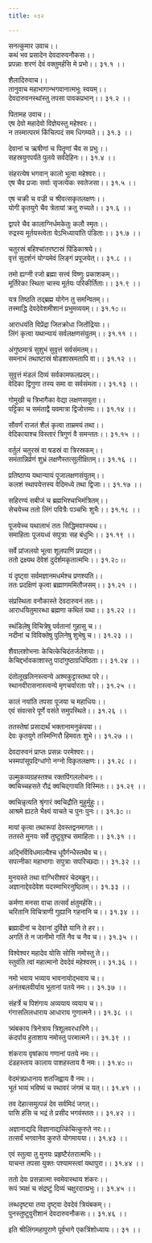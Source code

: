 ```yaml
---
title: ०३२

---
```

सनत्कुमार उवाच।।  
कथं भव प्रसादेन देवदारुवनौकसः।।  
प्रपन्नाः शरणं देवं वक्तुमर्हसि मे प्रभो।। ३१.१ ।।  
  
शैलादिरुवाच।।  
तानुवाच महाभागान्भगवानात्मभूः स्वयम्।।  
देवदारुवनस्थांस्तु तपसा पावकप्रभान्।। ३१.२ ।।  
  
पितामह उवाच।।  
एष देवो महादेवो विज्ञेयस्तु महेश्वरः।।  
न तस्मात्परमं किंचित्पदं सम धिगम्यते।। ३१.३ ।।  
  
देवानां च ऋषीणां च पितॄणां चैव स प्रभुः।।  
सहस्रयुगपर्यंते पुलये सर्वदेहिनः।। ३१.४ ।।  
  
संहरत्येष भगवान् कालो भूत्वा महेश्वरः।।  
एष चैव प्रजाः सर्वाः सृजत्येकः स्वतेजसा।। ३१.५ ।।  
  
एष चक्री च वज्री च श्रीवत्सकृतलक्षणः।।  
योगी कृतयुगे चैव त्रेतायां क्रतु रुच्यते।। ३१.६ ।।  
  
द्वापरे चैव कालाग्निर्धमकेतुः कलौ स्मृतः।।  
रुद्रस्य मूर्तयस्त्वेता येऽभिध्यायांति पंडिताः।। ३१.७ ।।  
  
चतुरस्रं बहिश्चांतरष्टास्रं पिंडिकाश्रये।।  
वृत्तं सुदर्शनं योग्यमेवं लिङ्गं प्रपूजयेत्।। ३१.८ ।।  
  
तमो ह्यग्नी रजो ब्रह्मा सत्त्वं विष्णुः प्रकाशकम्।।  
मूर्तिरेका स्थिता चास्य मूर्तयः परिकीर्तिताः।। ३१.९ ।।  
  
यत्र तिष्ठति तद्ब्रह्म योगेन तु समन्वितम्।।  
तस्माद्धि देवदेवेशमीशानं प्रभुमव्ययम्।। ३१.१೦ ।।  
  
आराधयंति विप्रेंद्रा जितक्रोधा जितोंद्रियाः।।  
लिंगं कृत्वा यथान्यायं सर्वलक्षणसंयुतम्।। ३१.११ ।।  
  
अंगुष्ठमात्रं सुशुभं सुवृत्तं सर्वसंमतम्।।  
समनाभं तथाष्टास्रं षोडशास्रमतापि वा।। ३१.१२ ।।  
  
सुवृत्तं मंडलं दिव्यं सर्वकामफलप्रदम्।।  
वेदिका द्विगुणा तस्य समा वा सर्वसंमता।। ३१.१३ ।।  
  
गोमुखी च त्रिभागैका वेद्या लक्षणसयुता।।  
पट्टिका च समंताद्वै यवमात्रा द्विजोत्तमाः।। ३१.१४ ।।  
  
सौवर्णं राजतं शैलं कृत्वा ताम्रमयं तथा।।  
वेदिकायाश्च विस्तारं त्रिगुणं वै समन्ततः।। ३१.१५ ।।  
  
वर्तुलं चतुरस्रं वा षडस्रं वा त्रिरस्रकम्।।  
समंतान्निर्व्रणं शुभ्रं लक्षणैस्तत्सुलीक्षितम्।। ३१.१६ ।।  
  
प्रतिष्ठाप्य यथान्यायं पूजालक्षणसंयुतम्।।  
कलशं स्थापयेत्तस्य वेदिमध्ये तथा द्विजाः।। ३१.१७ ।।  
  
सहिरण्यं सबीजं च ब्रह्मभिश्चाभिमंत्रितम्।।  
सेचयेच्च ततो लिंगं पवित्रैः पञ्चभिः शुभैः।। ३१.१८ ।।  
  
पूजयेच्च यथालाभं ततः सिद्धिमवाप्स्यथ।।  
समाहिताः पूजयध्वं सपुत्राः सह बंधुभिः।। ३१.१९ ।।  
  
सर्वे प्रांजलयो भूत्वा शूलपाणिं प्रपद्यत।।  
ततो द्रक्ष्यथ देवेशं दुर्दर्शमकृतात्मभिः।। ३१.२೦ ।।  
  
यं दृष्ट्वा सर्वमज्ञानमधर्मश्च प्रणश्यति।।  
ततः प्रदक्षिणं कृत्वा ब्रह्माणममितौजसम्।। ३१.२१ ।।  
  
संप्रस्थिता वनौकास्ते देवदारुवनं ततः।।  
आराधयितुमारब्धा ब्रह्मणा कथितं यथा।। ३१.२२ ।।  
  
स्थंडिलेषु विचित्रेषु पर्वतानां गुहासु च।।  
नदीनां च विविक्तेषु पुलिनेषु शुभेषु च।। ३१.२३ ।।  
  
शैवालशोभनाः केचित्केचिदंतर्जलेशयाः।।  
केचिद्दर्भावकाशास्तु पादांगुष्ठाग्रधिष्ठिताः।। ३१.२४ ।।  
  
दंतोलूखलिनस्त्वन्ये अश्मकुट्टास्तथा परे।।  
स्थानवीरासनास्त्वन्ये मृगचर्यारताः परे।। ३१.२५ ।।  
  
कालं नयांति तपसा पूजया च महाधियः।।  
एवं संवत्सरे पूर्णे वसंते समुपस्थिते।। ३१.२६ ।।  
  
ततस्तेषां प्रसादार्थं भक्तानामनुकंपया।।  
देवः कृतयुगे तस्मिन्गिरौ हिमवतः शुभे।। ३१.२७ ।।  
  
देवदारुवनं प्राप्तः प्रसन्नः परमेश्वरः।।  
भस्मपांसूपदिग्धांगो नग्नो विकृतलक्षणः।। ३१.२८ ।।  
  
उल्मुकव्यग्रहस्तश्च रक्तपिंगललोचनः।।  
क्वचिच्चहसते रौद्रं क्वचिद्गायति विस्मितः।। ३१.२९ ।।  
  
क्वचिन्नृत्यति श्रृंगारं क्वचिद्रौति मुहुर्मुहुः।।  
आश्रमे ह्यटते भैक्ष्यं याचते च पुनः पुनः।। ३१.३೦ ।।  
  
मायां कृत्वा तथारूपां देवस्तद्वनमागतः।।  
ततस्ते मुनयः सर्वे तुष्टुवुश्च समाहिताः।। ३१.३१ ।।  
  
अद्भिर्विविधमाल्यैश्च धूपैर्गन्धैस्तथैव च।।  
सपत्नीका महाभागाः सपुत्राः सपरिच्छदाः।। ३१.३२ ।।  
  
मुनयस्ते तथा वाग्भिरीश्वरं चेदमब्रुन्।।  
अज्ञानाद्देवदेवेश यदस्माभिरनुष्ठितम्।। ३१.३३ ।।  
  
कर्मणा मनसा वाचा तत्सर्वं क्षंतुमर्हसि।।  
चरितानि विचित्राणी गुह्यानि गहनानि च।। ३१.३४ ।।  
  
ब्रह्मादीनां च देवानां दुर्विज्ञे यानि ते हर।।  
अगतिं ते न जानीमो गतिं नैव च नैव च।। ३१.३५ ।।  
  
विश्वेश्वर महादेव योसि सोसि नमोस्तु ते।।  
स्तुवंति त्वां महात्मानो देवदेवं महेश्वरम्।। ३१.३६ ।।  
  
नमो भवाय भव्याय भावनायोद्भवाय च।।  
अनंतबलवीर्याय भूतानां पतये नमः।। ३१.३७ ।।  
  
संहर्त्रे च पिशंगाय अव्ययाय व्ययाय च।।  
गंगासलिलधाराय आधाराय गुणात्मने।। ३१.३८ ।।  
  
त्र्यंबकाय त्रिनेत्राय त्रिशूलवरधारिणे।।  
कंदर्पाय हुताशाय नमोस्तु परमात्मने।। ३१.३९ ।।  
  
शंकराय वृषांकाय गणानां पतये नमः।।  
दंडहस्ताय कालाय पाशहस्ताय वै नमः।। ३१.४೦ ।।  
  
वेदमंत्रप्रधानाय शतजिह्वाय वै नमः।।  
भूतं भव्यं भविष्यं च स्थावरं जंगमं च यत्।। ३१.४१ ।।  
  
तव देहात्समुत्पन्नं देव सर्वमिदं जगत्।।  
पासि हंसि च भद्रं ते प्रसीद भगवंस्ततः।। ३१.४२ ।।  
  
अज्ञानाद्यदि विज्ञानाद्यत्किंचित्कुरुते नरः।।  
तत्सर्वं भगवानेव कुरुते योगमायया।। ३१.४३ ।।  
  
एवं स्तुत्वा तु मुनयः प्रहृष्टैरंतरात्मभिः।।  
याचन्त तपसा युक्तः पश्यामस्त्वां यथापुरा।। ३१.४४ ।।  
  
ततो देवः प्रसन्नात्मा स्वमेवास्थाय शंकरः।।  
रूपं त्र्यक्षं च संद्रष्टुं दिव्यं चक्षुरदात्प्रभुः।। ३१.४५ ।।  
  
लब्धदृष्ट्या तया दृष्ट्वा देवदेवं त्रियंबकम्।।  
पुनस्तुष्टुवुरीशानं देवदारुवनौकसः।। ३१.४६ ।।  
  
इति श्रीलिंगमहापुराणे पूर्वभागे एकत्रिंशोध्यायः।। ३१ ।।